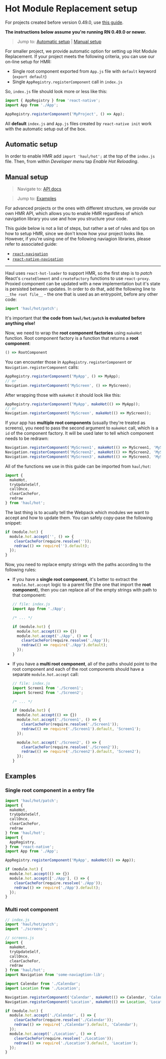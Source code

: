 # Hot Module Replacement setup

For projects created before version 0.49.0, use [this guide](https://github.com/callstack/haul/blob/740b6c3cfb51d3919c69e37935d69a4c96dec94e/docs/hmr/Setup.md).

__The instructions below assume you're running RN 0.49.0 or newer.__

> Jump to: [Automatic setup](#automatic-setup) | [Manual setup](#manual-setup)

For smaller project, we provide automatic option for setting up Hot Module Replacement. If your project meets the following criteria, you can use our on-line setup for HMR:

* Single root component exported from `App.js` file with `default` keyword (`export default`)
* Single `AppRegistry.registerComponent` call in `index.js`

So, `index.js` file should look more or less like this:

```javascript
import { AppRegistry } from 'react-native';
import App from './App';

AppRegistry.registerComponent('MyProject', () => App);
```

All **default** `index.js` and `App.js` files created by `react-native init` work with the automatic setup out of the box.

## Automatic setup

In order to enable HMR add `import 'haul/hot';` at the top of the `index.js` file. Then, from within _Developer menu_ tap _Enable Hot Reloading_.

## Manual setup
> Navigate to: [API docs](./API.md)

> Jump to: [Examples](#examples)

For advanced projects or the ones with different structure, we provide our own HMR API, which allows you to enable HMR regardless of which navigation library you use and how you structure your code.

This guide below is not a list of steps, but rather a set of rules and tips on how to setup HMR, since we don't know how your project looks like. However, if you're using one of the following naviagion libraries, please refer to associated guide:

* [`react-navigation`](./guides/react-navigation.md)
* [`react-native-navigation`](./guides/react-native-navigation.md)

------

Haul uses `react-hot-loader` to support HMR, so the first step is to _patch_ React's `createElement` and `createFactory` functions to use `react-proxy`. Proxied component can be updated with a new implementation but it's state is persisted between updates.
In order to do that, add the following line to `__the root file__` - the one that is used as an entrypoint, before any other code:

```javascript
import 'haul/hot/patch';
```

It's important that __the code from `haul/hot/patch` is evaluated before anything else!__

Now, we need to wrap the __root component factories__ using `makeHot` function. Root component factory is a function that returns a __root component__:

```javascript
() => RootComponent
```

You can encounter those in `AppRegistry.registerComponent` or `Navigation.registerComponent` calls:

```javascript
AppRegistry.registerComponent('MyApp', () => MyApp);
// or
Navigation.registerComponent('MyScreen', () => MyScreen);
```

After wrapping those with `makeHot` it should look like this:

```javascript
AppRegistry.registerComponent('MyApp', makeHot(() => MyApp));
// or
Navigation.registerComponent('MyScreen', makeHot(() => MyScreen));
```

If your app has __multiple root components__ (usually they're treated as screens), you need to pass the second argument to `makeHot` call, which is a `id` of the component factory. It will be used later to tell which component needs to be redrawn:

```javascript
Navigation.registerComponent('MyScreen1', makeHot(() => MyScreen1, 'MyScreen1'));
Navigation.registerComponent('MyScreen2', makeHot(() => MyScreen2, 'MyScreen2'));
Navigation.registerComponent('MyScreen3', makeHot(() => MyScreen3, 'MyScreen3'));
```

All of the functions we use in this guide can be imported from `haul/hot`:

```javascript
import {
  makeHot,
  tryUpdateSelf,
  callOnce,
  clearCacheFor,
  redraw
} from 'haul/hot';
```

The last thing is to acually tell the Webpack which modules we want to accept and how to update them. You can safely copy-pase the following snippet:

```javascript
if (module.hot) {
  module.hot.accept('', () => {
    clearCacheFor(require.resolve(''));
    redraw(() => require('').default);
  });
}
```

Now, you need to replace empty strings with the paths according to the following rules:
* If you have a __single root component__, it's better to extract the `module.hot.accept` logic to a parent file (the one that import the __root component__), then you can replace all of the empty strings with path to that component:
  ```javascript
  // file: index.js
  import App from './App';

  /* ... */

  if (module.hot) {
    module.hot.accept(() => {})
    module.hot.accept('./App', () => {
      clearCacheFor(require.resolve('./App'));
      redraw(() => require('./App').default);
    });
  }
  ```
* If you have a __multi root component__, all of the paths should point to the root component and each of the root components should have a separate `module.hot.accept` call:
  ```javascript
  // file: index.js
  import Screen1 from './Screen1';
  import Screen2 from './Screen2';

  /* ... */

  if (module.hot) {
    module.hot.accept(() => {})
    module.hot.accept('./Screen1', () => {
      clearCacheFor(require.resolve('./Screen1'));
      redraw(() => require('./Screen1').default, 'Screen1');
    });

    module.hot.accept('./Screen2', () => {
      clearCacheFor(require.resolve('./Screen2'));
      redraw(() => require('./Screen2').default, 'Screen2');
    });
  }
  ```

## Examples

### Single root component in a entry file

```javascript
import 'haul/hot/patch';
import {
  makeHot,
  tryUpdateSelf,
  callOnce,
  clearCacheFor,
  redraw
} from 'haul/hot';
import {
  AppRegistry,
} from 'react-native';
import App from './App';

AppRegistry.registerComponent('MyApp', makeHot(() => App));

if (module.hot) {
  module.hot.accept(() => {})
  module.hot.accept(['./App'], () => {
    clearCacheFor(require.resolve('./App'));
    redraw(() => require('./App').default);
  });
}
```

### Multi root component

```javascript
// index.js
import 'haul/hot/patch';
import './screens';
```

```javascript
// screens.js
import {
  makeHot,
  tryUpdateSelf,
  callOnce,
  clearCacheFor,
  redraw
} from 'haul/hot';
import Navigation from 'some-naviagtion-lib';

import Calendar from './Calendar';
import Location from './Location';

Navigation.registerComponent('Calendar', makeHot(() => Calendar, 'Calendar'));
Navigation.registerComponent('Location', makeHot(() => Location, 'Location'));

if (module.hot) {
  module.hot.accept('./Calendar', () => {
    clearCacheFor(require.resolve('./Calendar'));
    redraw(() => require('./Calendar').default, 'Calendar');
  });
  module.hot.accept('./Location', () => {
    clearCacheFor(require.resolve('./Location'));
    redraw(() => require('./Location').default, 'Location');
  });
}
```
